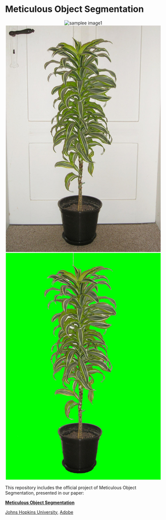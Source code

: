 # Meticulous Object Segmentation

<p align="center">
  <img src="demo_img/flower.gif" width="500" title="samplee image1"/>
  <img src="demo_img/sample2.jpg" width="500" title="samplee image1"/>
  <img src="demo_img/sample2_mask.jpg" width="500" title="samplee image1"/>

</p>

This repository includes the official project of Meticulous Object Segmentation, presented in our paper:

**[Meticulous Object Segmentation](https://arxiv.org/pdf/2012.07181.pdf)**

[Johns Hopkins University](https://ccvl.jhu.edu/), [Adobe](https://www.adobe.com/)


